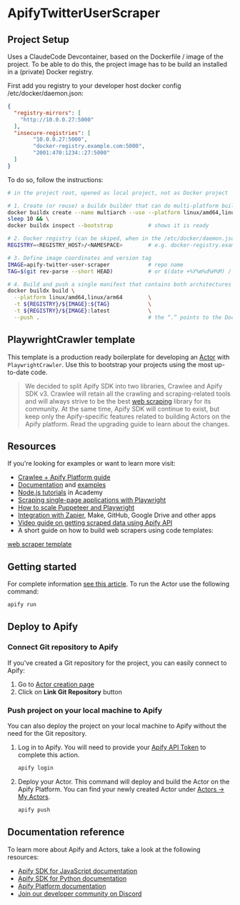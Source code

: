 # ApifyTwitterUserScraper

## Project Setup

Uses a ClaudeCode Devcontainer, based on the Dockerfile / image of the project.
To be able to do this, the project image has to be build an installed in a
(private) Docker registry.

First add you registry to your developer host docker config /etc/docker/daemon.json:

```json
{
  "registry-mirrors": [
    "http://10.0.0.27:5000"
  ],
  "insecure-registries": [
        "10.0.0.27:5000",
        "docker-registry.example.com:5000",
        "2001:470:1234::27:5000"
  ]
}
```

To do so, follow the instructions:

```zsh
# in the project root, opened as local project, not as Docker project

# 1. Create (or reuse) a buildx builder that can do multi-platform builds
docker buildx create --name multiarch --use --platform linux/amd64,linux/arm64 && \
sleep 10 && \
docker buildx inspect --bootstrap           # shows it is ready

# 2. Docker registry (can be skiped, when in the /etc/docker/daemon.json config)
REGISTRY=<REGISTRY_HOST>/<NAMESPACE>        # e.g. docker-registry.example.com/team

# 3. Define image coordinates and version tag
IMAGE=apify-twitter-user-scraper            # repo name
TAG=$(git rev-parse --short HEAD)           # or $(date +%Y%m%d%H%M) / v1.2.3

# 4. Build and push a single manifest that contains both architectures
docker buildx build \
  --platform linux/amd64,linux/arm64        \
  -t ${REGISTRY}/${IMAGE}:${TAG}            \
  -t ${REGISTRY}/${IMAGE}:latest            \
  --push .                                  # the “.” points to the Dockerfile directory

```

## PlaywrightCrawler template

This template is a production ready boilerplate for developing an [Actor](https://apify.com/actors) with `PlaywrightCrawler`. Use this to bootstrap your projects using the most up-to-date code.

> We decided to split Apify SDK into two libraries, Crawlee and Apify SDK v3. Crawlee will retain all the crawling and scraping-related tools and will always strive to be the best [web scraping](https://apify.com/web-scraping) library for its community. At the same time, Apify SDK will continue to exist, but keep only the Apify-specific features related to building Actors on the Apify platform. Read the upgrading guide to learn about the changes.

## Resources

If you're looking for examples or want to learn more visit:

- [Crawlee + Apify Platform guide](https://crawlee.dev/docs/guides/apify-platform)
- [Documentation](https://crawlee.dev/api/playwright-crawler/class/PlaywrightCrawler) and [examples](https://crawlee.dev/docs/examples/playwright-crawler)
- [Node.js tutorials](https://docs.apify.com/academy/node-js) in Academy
- [Scraping single-page applications with Playwright](https://blog.apify.com/scraping-single-page-applications-with-playwright/)
- [How to scale Puppeteer and Playwright](https://blog.apify.com/how-to-scale-puppeteer-and-playwright/)
- [Integration with Zapier](https://apify.com/integrations), Make, GitHub, Google Drive and other apps
- [Video guide on getting scraped data using Apify API](https://www.youtube.com/watch?v=ViYYDHSBAKM)
- A short guide on how to build web scrapers using code templates:

[web scraper template](https://www.youtube.com/watch?v=u-i-Korzf8w)


## Getting started

For complete information [see this article](https://docs.apify.com/platform/actors/development#build-actor-locally). To run the Actor use the following command:

```bash
apify run
```

## Deploy to Apify

### Connect Git repository to Apify

If you've created a Git repository for the project, you can easily connect to Apify:

1. Go to [Actor creation page](https://console.apify.com/actors/new)
2. Click on **Link Git Repository** button

### Push project on your local machine to Apify

You can also deploy the project on your local machine to Apify without the need for the Git repository.

1. Log in to Apify. You will need to provide your [Apify API Token](https://console.apify.com/account/integrations) to complete this action.

    ```bash
    apify login
    ```

2. Deploy your Actor. This command will deploy and build the Actor on the Apify Platform. You can find your newly created Actor under [Actors -> My Actors](https://console.apify.com/actors?tab=my).

    ```bash
    apify push
    ```

## Documentation reference

To learn more about Apify and Actors, take a look at the following resources:

- [Apify SDK for JavaScript documentation](https://docs.apify.com/sdk/js)
- [Apify SDK for Python documentation](https://docs.apify.com/sdk/python)
- [Apify Platform documentation](https://docs.apify.com/platform)
- [Join our developer community on Discord](https://discord.com/invite/jyEM2PRvMU)
